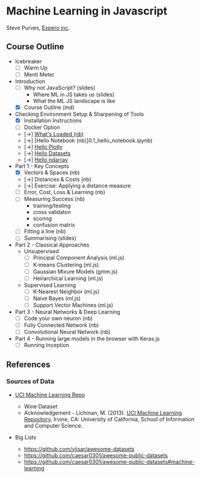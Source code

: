 # Machine Learning in Javascript
Steve Purves, [Expero inc](www.experoinc.com).

## Course Outline

- Icebreaker
  - [ ] Warm Up 
  - [ ] Menti Meter
- Introduction
  - [ ] Why not JavaScript? (slides)
    - Where ML in JS takes us (slides)
    - What the ML JS landscape is like
  - [x] Course Outline (md)
- Checking Environment Setup & Sharpening of Tools
  - [x] Installation Instructions
  - [ ] Docker Option
  - [->] [What's Loaded (nb)](0.0_smoke_test.ipynb)
  - [->] [Hello Notebook (nb)]0.1_hello_notebook.ipynb)
  - [->] [Hello Plotly](0.2_hello_plotly.ipynb)
  - [->] [Hello Datasets](0.3_hello_datasets.ipynb)
  - [->] [Hello ndarray](0.4_hello_ndarray.ipynb)
- Part 1 - Key Concepts
  - [x] Vectors & Spaces (nb)
  - [->] Distances & Costs (nb)
  - [->] Exercise: Applying a distance measure
  - [ ] Error, Cost, Loss & Learning (nb) 
  - [ ] Measuring Success (nb)
     - training/testing
     - cross validaton
     - scoring
     - confusion matrix
  - [ ] Fitting a line (nb)
  - [ ] Summarising (slides)
- Part 2 - Classical Approaches 
  - Unsupervised
    - [ ] Principal Component Analysis (ml.js)
    - [ ] K-means Clustering (ml.js)
    - [ ] Gaussian Mixure Models (gmm.js)
    - [ ] Heirarchical Learning (ml.js)
  - Supervised Learning
    - [ ] K-Nearest Neighbor (ml.js)
    - [ ] Naive Bayes (ml.js)
    - [ ] Support Vector Machines (ml.js)
- Part 3 - Neural Networks & Deep Learning
    - [ ] Code your own neuron (nb)
    - [ ] Fully Connected Network (nb)
    - [ ] Convolutional Neural Network (nb)
- Part 4 - Running large models in the browser with Keras.js
  - [ ] Running Inception

## References

### Sources of Data
 
 - [UCI Machine Learning Repo](http://archive.ics.uci.edu/ml/index.php)
   - Wine Dataset
   - Acknowledgement - Lichman, M. (2013). [UCI Machine Learning Repository](http://archive.ics.uci.edu/ml). Irvine, CA: University of California, School of Information and Computer Science.

 - Big Lists
   - https://github.com/viisar/awesome-datasets
   - https://github.com/caesar0301/awesome-public-datasets
   - https://github.com/caesar0301/awesome-public-datasets#machine-learning